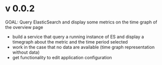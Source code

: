 # v 0.0.2

GOAL: Query ElasticSearch and display some metrics on the time graph of the overview page

- build a service that query a running instance of ES and display a timegraph about the metric and the time period selected
- work in the case that no data are available (time graph representation without data)
- get functionality to edit application configuration

